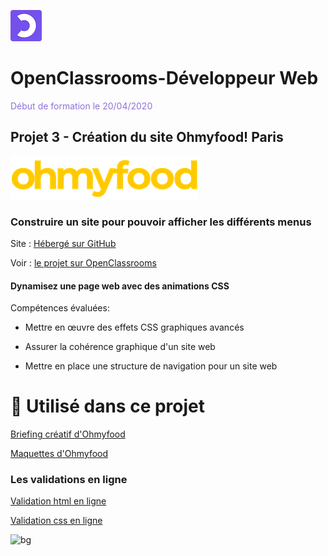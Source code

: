 
![left 100%](images/Logo_OpenClassrooms.png) 
# OpenClassrooms-Développeur Web
<span style="color:#9370DB">Début de formation le 20/04/2020</span>

## Projet 3 - Création du site Ohmyfood! Paris

![left 100%](./images/logo_ohmyfood.png)
### Construire un site pour pouvoir afficher les différents menus

Site : [Hébergé sur GitHub](https://thierry-laval.github.io/Ohmyfood/ "Cliquez pour voir le site")

Voir : [le projet sur OpenClassrooms](https://openclassrooms.com/fr/projects/637/assignment/ "Cliquez pour voir le projet")

#### Dynamisez une page web avec des animations CSS
Compétences évaluées:

- Mettre en œuvre des effets CSS graphiques avancés

- Assurer la cohérence graphique d'un site web
  
- Mettre en place une structure de navigation pour un site web

# 🔨 Utilisé dans ce projet

[Briefing créatif d'Ohmyfood](./Briefing_OpenClassrooms/01-Brief_créatif_Ohmyfood.pdf)

[Maquettes d'Ohmyfood](./Briefing_OpenClassrooms/Maquettes)

### Les validations en ligne

[Validation html en ligne]([./blob/master/01%20-%20Projet%20et%20validations/Validation%20html.png](https://validator.w3.org/nu/?showsource=yes&showoutline=yes&showimagereport=yes&checkerrorpages=yes&useragent=Validator.nu%2FLV+http%3A%2F%2Fvalidator.w3.org%2Fservices&acceptlanguage=&doc=https%3A%2F%2Fthierry-laval.github.io%2FOhmyfood%2F))

[Validation css en ligne]([./blob/master/01%20-%20Projet%20et%20validations/Validation%20css.png](https://jigsaw.w3.org/css-validator/validator?uri=https%3A%2F%2Fthierry-laval.github.io%2FOhmyfood%2F&profile=css3svg&usermedium=all&warning=1&vextwarning=&lang=fr))

![bg](images/paper.jpg)